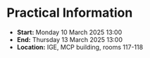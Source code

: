 # Practical Information 

 - **Start:** Monday 10 March 2025 13:00 
 - **End:** Thursday 13 March 2025 13:00 
 - **Location:** IGE, MCP building, rooms 117-118
